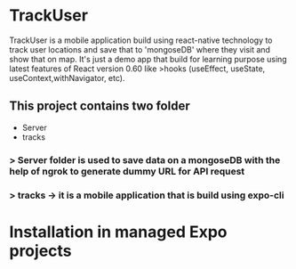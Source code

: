# TrackUser

TrackUser is a mobile application build using react-native technology to track user locations and save that to 'mongoseDB' where they visit and show that on map. It's just a demo app that build for learning purpose using latest features of React version 0.60 like >hooks (useEffect, useState, useContext,withNavigator, etc).

## This project contains two folder
* Server
* tracks


### > Server folder is used to save data on a mongoseDB with the help of ngrok to generate dummy URL for API request
### > tracks -> it is a mobile application that is build using expo-cli

# Installation in managed Expo projects